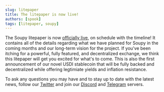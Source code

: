 ```yaml
---
slug: litepaper 
title: The litepaper is now live! 
authors: [spook]
tags: [litepaper, soupy]
---
```

The Soupy litepaper is now [officially live](/litepaper), on schedule with the timeline! It contains all of the details regarding what we have planned for Soupy in the coming months and our long-term vision for the project. If you've been itching for a powerful, fully featured, and decentralized exchange, we think this litepaper will get you excited for what's to come. This is also the first announcement of our novel USDI stablecoin that will be fully backed and decentralized while offering legtimiate yields and inflation resistance.

To ask any questions you may have and to stay up to date with the latest news, follow our [Twitter](https://twitter.com/SoupyFinance) and join our [Discord](https://discord.gg/2eaQKjVUM3) and [Telegram](https://t.me/+eRMq6BGXVl41ZmRh) servers.

<!--truncate-->